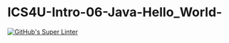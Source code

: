 # ICS4U-Intro-06-Java-Hello_World-
[![GitHub's Super Linter](https://github.com/Jenoe-Balote/ICS4U-Intro-06-Java-Hello_World/workflows/GitHub's%20Super%20Linter/badge.svg)](https://github.com/Jenoe-Balote/ICS4U-Intro-06-Java-Hello_World/actions)
